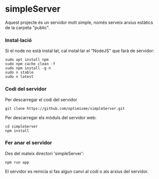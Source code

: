 # simpleServer #

Aquest projecte és un servidor molt simple, només serveix arxius estàtics de la carpeta "public".

### Instal·lació ###

Si el node no està instal·lat, cal instal·lar el "NodeJS" que farà de servidor:
```
sudo apt install npm
sudo npm cache clean -f
sudo npm install -g n
sudo n stable
sudo n latest
```

### Codi del servidor ###

Per descarregar el codi del servidor
```
git clone https://github.com/optimisme/simpleServer.git
```

Per descarregar els mòduls del servidor web:
```
cd simpleServer
npm install
```

### Fer anar el servidor ###

Des del mateix directori 'simpleServer':
```
npm run app
```

El servidor es reinicia si fas algun canvi al codi o als arxius del servidor.